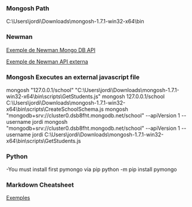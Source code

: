 ### Mongosh Path
C:\Users\jordi\Downloads\mongosh-1.7.1-win32-x64\bin

### Newman
[Exemple de Newman Mongo DB API](https://jmopos.github.io/mongodb-course-gencat/newman/MongoDB%20Data%20API-2023-03-02-16-18-52-173-0.html)

[Exemple de Newman API externa](https://jmopos.github.io/mongodb-course-gencat/newman/NttData-student-gencat-2023-03-02-16-17-05-428-0.html)

### Mongosh Executes an external javascript file
mongosh "127.0.0.1/school" "C:\Users\jordi\Downloads\mongosh-1.7.1-win32-x64\bin\scripts\GetStudents.js"
mongosh 127.0.0.1/school C:\Users\jordi\Downloads\mongosh-1.7.1-win32-x64\bin\scripts\CreateSchoolSchema.js
mongosh "mongodb+srv://cluster0.dsb8fht.mongodb.net/school" --apiVersion 1 --username jordi
mongosh "mongodb+srv://cluster0.dsb8fht.mongodb.net/school" --apiVersion 1 --username jordi C:\Users\jordi\Downloads\mongosh-1.7.1-win32-x64\bin\scripts\GetStudents.js

### Python
-You must install first pymongo via pip
python -m pip install pymongo

### Markdown Cheatsheet
[Exemples](https://github.com/adam-p/markdown-here/wiki/Markdown-Cheatsheet#links)


